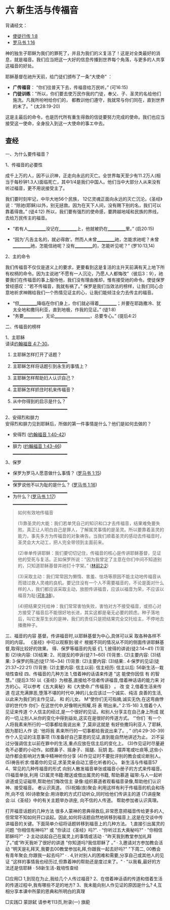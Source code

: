 # 六 新生活与传福音
背诵经文：
+ [使徒行传 1:8](https://www.biblegateway.com/quicksearch/?quicksearch=使徒行传1:8&qs_version=CUVMPT)
+ [罗马书 1:16](https://www.biblegateway.com/quicksearch/?quicksearch=罗马书1:16&qs_version=CUVMPT)

神的独生子耶稣为我们的罪死了，并且为我们的义复活了！这是对全类最好的消息，就是福音。我们应当把这一大好的信息传播到世界每个角落，与更多的人共享这福音的好处。

耶稣基督在祂升天前，给门徒们颁布了一条“大使命” ：
+ **广传福音**： “你们往普天下去，传福音给万民听。” (可16:15)
+ **门徒训练**："所以，你们要去使万民作我的门徒，奉父、子、圣灵的名给他们施洗。凡我所吩咐给你们的， 都教训他们遵守，我就常与你们同在，直到世界的末了。" (太28:19-20)

这是主最后的命令，也是历代所有重生得救的信徒要努力完成的使命。我们也应当接受这一使命，全身投入到这一大使命的事エ中去。

## 查经

一、为什么要传福音？

1、传福音的必要性

成千上万的人，因不认识神，正走向永远的灭亡。全世界每天至少有11.2万人(相当于每秒钟1.3人)面临死亡，其中1/4是我们中国人。他们当中大部分人从来没有听过福音，更不用说接受主了。

我们要时刻牢记，中华大地56个民族， 12亿灵魂正面向永远的灭亡沉沦。《圣经》说：“除祂(耶稣)以外，别无拯救。因为在天下人间，没有赐下别的名，我们可以靠着得救。” (徒4:12) 所以，我们要有强烈的使命感，要跨越地域和民族的界线，去给万民传主的福音。

+ “若有人▁▁▁▁没记在▁▁▁▁上，他就被扔在▁▁▁▁里。” (启20:15)

+ “因为'凡告主名的，就必得救’。然而人未曾▁▁▁▁祂，怎能求祂呢？未曾▁▁▁▁祂，怎能信祂呢？没有▁▁▁▁的，怎能听见呢？” (罗10:13,14)

2、主的命令

我们传福音不仅仅是道义上的要求，更要看到这是复活的主升天前满有天上地下所有权柄的命令。因为主说祂“不愿有一人沉沦，乃愿人人都悔改”（彼后3：9），祂要我们在传福音的事上服侍他，我们没有理由推却，惟有接受祂的命令。使徒保罗曾经感叹：“若不传福音，我就有祸了。” 保罗是我们当效法的榜样，让我们同心合意地祈求神赐给我们一个热情见证主的心，让我们能倾注全力去传主的福音。

+ “但▁▁▁▁降临在你们身上，你们就必得着▁▁▁▁；并要在耶路撒冷、犹太全地和撒玛利亚，直到地极，作我的见证。” (徒1:8)
+ “务要▁▁▁▁，无论▁▁▁▁▁▁▁▁，总要专心。” (提后4:2)

二、传福音的榜样

1、主耶稣  
请读[约翰福音 4:7-30](https://www.biblegateway.com/quicksearch/?quicksearch=约翰福音4:7-30&qs_version=CUVMPT)。  
1) 主耶稣怎样打开了话题？  
▁▁▁▁▁▁▁▁▁▁▁▁▁▁▁▁  
2) 主耶稣怎样将话题引到永生的事情上？  
▁▁▁▁▁▁▁▁▁▁▁▁▁▁▁▁  
3) 主耶稣怎样帮助妇人认识自己？  
▁▁▁▁▁▁▁▁▁▁▁▁▁▁▁▁  
4) 主耶稣怎样抓住时机来传福音？  
▁▁▁▁▁▁▁▁▁▁▁▁▁▁▁▁  
5) 从中你得到的启示是什么？  
▁▁▁▁▁▁▁▁▁▁▁▁▁▁▁▁

2、安得烈和腓力  
安得烈和腓力见到耶稣后，所做的第一件事情是什么？他们是如何去做的？  

+ 安得烈 ([约翰福音 1:40-42](https://www.biblegateway.com/quicksearch/?quicksearch=约翰福音1:40-42&qs_version=CUVMPT))  
▁▁▁▁▁▁▁▁▁▁▁▁▁▁▁▁  
+ 腓力 ([约翰福音 1:43-46](https://www.biblegateway.com/quicksearch/?quicksearch=约翰福音1:43-46&qs_version=CUVMPT))  
▁▁▁▁▁▁▁▁▁▁▁▁▁▁▁▁  

3、保罗  
+ 保罗为罗马人愿意做什么事情？ ([罗马书 1:15](https://www.biblegateway.com/quicksearch/?quicksearch=罗马书1:15&qs_version=CUVMPT))  
▁▁▁▁▁▁▁▁▁▁▁▁▁▁▁▁  
+ 保罗说他不以为耻的是什么？ ([罗马书 1:16](https://www.biblegateway.com/quicksearch/?quicksearch=罗马书1:16&qs_version=CUVMPT))  
▁▁▁▁▁▁▁▁▁▁▁▁▁▁▁▁  
+ 为什么？([罗马书 1:17](https://www.biblegateway.com/quicksearch/?quicksearch=罗马书1:17&qs_version=CUVMPT))  
▁▁▁▁▁▁▁▁▁▁▁▁▁▁▁▁  

>如何有效地传福音
>
>(1)靠圣灵的大能：我们若单凭自己的知识和口才去传福音，结果难免要失败。真正让人明白自己是罪人，了解属灵事情的是圣灵。所以要靠着圣灵的能力，事先多方为传福音的对象祷告。当我们顺着圣灵的感动去传福音时，圣灵会大大动工，把人完全带领到主面前来。  
>
>(2)单单传讲耶稣：我们要切切记住，传福音的核心是传讲耶稣基督，见证他的受死与复活。正如保罗所说："因为我曾定了主意在你们中间不知道别的，只知道耶稣基督并祂钉十字架。” ([林前2:2](https://www.biblegateway.com/quicksearch/?quicksearch=林前2:2&qs_version=CUVMPT))  
>
>(3)采取主动：我们常常因为懒惰、害羞、怯场等原因不能主动地传福音从而错过救人灵魂的良机。要记住没有一个人不需要福音的，不论是面对什么样的人，我们都应该采取主动，放胆传讲福音，应该以福音为荣，不应该以福音为耻([可8:38](https://www.biblegateway.com/quicksearch/?quicksearch=可8:38&qs_version=CUVMPT))。  
>
>(4)把结果交托给神：我们常常害怕失败，害怕对方不接受福音，或担心对方接受了福音后不能很好地长进，其实这都是毫无必要的顾虑。种子落地后，叫它发芽生长的是神，我们的责任只是把结果完全交托给主，不停地去播撒种子。


三、福音的内容
基督。传讲福音时,以耶稣基督为中心,具体可以采
取各种各样不同的内容。 《圣经》中可以观察到:彼ㄔ
根据不同的情况从不同的侧面传讲耶穌基督,取得比较好的效果。
得、保罗等福音的先驱
们,
1,彼得的讲说(徒2:14~41)
(1)背影
(2)块内容:
(3)结果:
2、司提反的申诉(徒7:1~60)
(1)背景:.
(2)主要内容:
(3)结果:
3·保罗的陈述(徒17:16~34)
(1)背景:
(2)主要内容:
(3)结果:.
4·保罗的见证(徒21:37~22:21)
(1)背景:
(2)主要内容:
信主以前:
信主经历:
信主以后:
56新生活--栽培性查经
四、传福音的几种方法
1,借着神的话语来传道
"这
能使你因信
有
的智慧。”
(提后3:15)
以《圣经》为根基,直接给不信者传讲福音,借着神话语的能力来
对方的心。可以参考《五大奥秘》和《大使命.广传福音》 。
改
变
2,借着生活来传道
在这充满罪恶,堕落不堪的时代中,神的儿女应该过一个诚实、纯洁
良善的生活,以此来为我们的主作见证。
和
的儿女。
M“使你们无可指摘,诚实无伪,在这弯曲悖谬的世代作
你们-
在这世代中,好像明光照耀,将
表
明出来。”
2:15-16)
3,借着个人见证来传道
个人信主的经过,是一个很好的见证。和别人分享主在自己身上所成
就的一切,让别人从你的变化中得到益处,这实在是很好的传道方式。
“'你们
ˊ有一个人将我素来所行的一切事都给我说出来
了,莫非这就是
有好些撒玛利亚人
了耶稣,因为那妇人作
说:
‘他将我
素来所行的一切事都给我说出来了。,
”
(约4:29-30-39)
作个人见证的注意事项
(1)准备好自己蒙恩的见证,直到能自然地讲述为止。
2)不妥过分强调信主以前在罪中的生活,重点应放在信主后的变化上。
(3)作见证时尽量避免不必要的小动作。如摸鼻子、摇身子、摇腿、玩钥
匙、摆弄笔或吐痰等,这些小动作都会影响对方集中精神听你分享
(4)作见证时不要批评别的教会或论断别人。
(5)祷告祈求:借着你的见证,求圣灵亲自动工感化听者的心。
新生活与传福音57
4、常见的几种传福音的形式
向别人散发福音单张或福音小册子的方式来传福音。
(1)福音单张,利用
(2)属灵书籍:贈送或借出属灵的书籍, 帮助慕道
磁带:与人一起听讲道或见证磁带,帮助他们悔改信主
录像:组织慕道者观看福音录像,帮助他们认识神、接受福音。
者认识真道。
(5)祝婚(丧)聚会:利用这样有利于传福音的机会和场所,向不信
(6)诗歌聚会:用诗歌的方式打动听众,同时给他们传讲主的道
(7)讲座聚会:以《圣经》中的有关主题举办讲座,
向不信的人传道。
帮助参加者认识真理。

打开福音话题的几种方法
很多人蒙神的恩典得救后,非常愿意把福音传给更多的人,但常常不知如何开口谈起。因此,如何将话题自然地转移到福音上,这是在交谈中传
讲福音的关键。下面简单介绍将话题转移到福音上的几种方法。
1,直接引出属灵的问题
“你相信有神吗?"
或
"你读过《圣经》吗?".
·
“你听过五大奥秘吗?"
·
"你相信耶稣吗?"
·
2·主动谈起自己在属灵上的事情或活动
· "昨天我到教堂参加礼拜了。”或“昨天我听了很好的讲道
"你知道吗?我信耶稣了
。”
·
3,邀请对方参加教会活动
“明天是礼拜天,我要去00教堂参加礼拜,你跟我一起去好吗?"
"下周二, 00教会有青年聚会,你跟我一起去吗?”
·
.
4,针对别人的困难和需要,分享自己或其他人的见证
“这样的事情我也经历过,但靠着神的帮助还是度过来了。"
·
"以我看,最好的方法还是信耶稣
·
58新生活-栽培性查经

□应用□
1,到现在为止,我给几个人传过福音?
2、在借着神话语的传道和借着生活的传道过程中,我有哪些不足的地方?
3、我未能向别人作见证的原因是什么?
4,互相分享本课中所蒙的恩典和所明白的真理

□实践□
蒙諒弑
请参考113页,附录(一)
旗蓜
